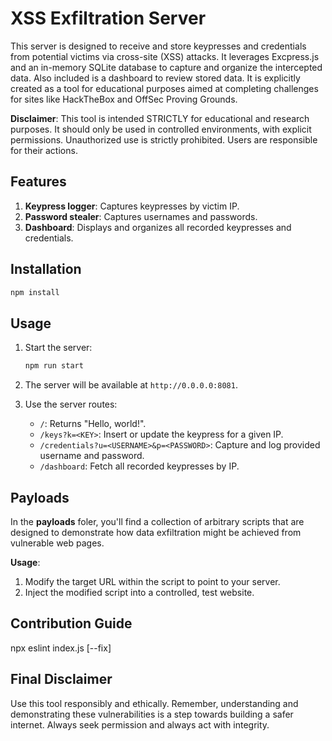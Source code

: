 # XSS Exfiltration Server

This server is designed to receive and store keypresses and credentials from potential victims via cross-site (XSS) attacks. It leverages Excpress.js and an in-memory SQLite database to capture and organize the intercepted data. Also included is a dashboard to review stored data. It is explicitly created as a tool for educational purposes aimed at completing challenges for sites like HackTheBox and OffSec Proving Grounds.

**Disclaimer**: This tool is intended STRICTLY for educational and research purposes. It should only be used in controlled environments, with explicit permissions. Unauthorized use is strictly prohibited. Users are responsible for their actions.

## Features

1.  **Keypress logger**: Captures keypresses by victim IP.
2.  **Password stealer**: Captures usernames and passwords.
3.  **Dashboard**: Displays and organizes all recorded keypresses and credentials.

## Installation

```sh
npm install
```

## Usage

1.  Start the server:

    ```sh
    npm run start
    ```

2.  The server will be available at `http://0.0.0.0:8081`.
3.  Use the server routes:

    - `/`: Returns "Hello, world!".
    - `/keys?k=<KEY>`: Insert or update the keypress for a given IP.
    - `/credentials?u=<USERNAME>&p=<PASSWORD>`: Capture and log provided username and password.
    - `/dashboard`: Fetch all recorded keypresses by IP.

## Payloads

In the **payloads** foler, you'll find a collection of arbitrary scripts that are designed to demonstrate how data exfiltration might be achieved from vulnerable web pages.

**Usage**:

1.  Modify the target URL within the script to point to your server.
2.  Inject the modified script into a controlled, test website.

## Contribution Guide

npx eslint index.js [--fix]

## Final Disclaimer

Use this tool responsibly and ethically. Remember, understanding and demonstrating these vulnerabilities is a step towards building a safer internet. Always seek permission and always act with integrity.